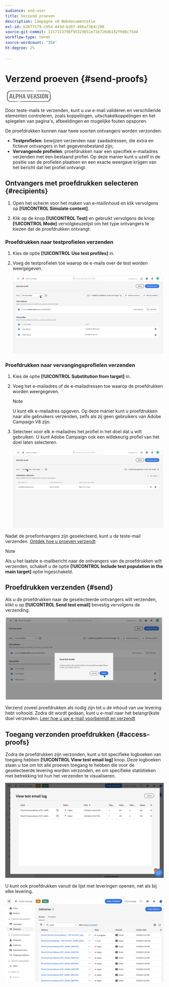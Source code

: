 ```yaml
---
audience: end-user
title: Verzend proeven
description: Campagne v8 Webdocumentatie
exl-id: b2677579-c95d-443d-b207-466af364c208
source-git-commit: 1157113798f95329651e71b726d6132f9d8c7544
workflow-type: tm+mt
source-wordcount: '354'
ht-degree: 2%

---
```


# Verzend proeven {#send-proofs}

![](../assets/do-not-localize/badge.png)

Door teste-mails te verzenden, kunt u uw e-mail valideren en verschillende elementen controleren, zoals koppelingen, uitschakelkoppelingen en het spiegelen van pagina&#39;s, afbeeldingen en mogelijke fouten opsporen.

De proefdrukken kunnen naar twee soorten ontvangers worden verzonden:

* **Testprofielen**: bewijzen verzenden naar zaadadressen, die extra en fictieve ontvangers in het gegevensbestand zijn;
* **Vervangende profielen**: proefdrukken naar een specifiek e-mailadres verzenden met een bestaand profiel. Op deze manier kunt u uzelf in de positie van de profielen plaatsen en een exacte weergave krijgen van het bericht dat het profiel ontvangt.

## Ontvangers met proefdrukken selecteren {#recipients}

1. Open het scherm voor het maken van e-mailinhoud en klik vervolgens op **[!UICONTROL Simulate content]**.

1. Klik op de knop **[!UICONTROL Test]** en gebruikt vervolgens de knop **[!UICONTROL Mode]** vervolgkeuzelijst om het type ontvangers te kiezen dat de proefdrukken ontvangt:

<!-- to check: by default, profiles selected in previous screen are pre-selected for proofs. Can add addtitional profiles + remove preselected?-->

### Proefdrukken naar testprofielen verzenden

1. Kies de optie **[!UICONTROL Use test profiles]** in.

1. Voeg de testprofielen toe waarop de e-mails over de test worden weergegeven.

   <!--FOR BETA: You can also build an audience to select test profiles based on your own criteria using the **[!UICONTROL Add test audience]** button.-->

   ![](assets/test-profiles-audience.png)

### Proefdrukken naar vervangingsprofielen verzenden

1. Kies de optie **[!UICONTROL Substitution from target]** in.

1. Voeg het e-mailadres of de e-mailadressen toe waarop de proefdrukken worden weergegeven.

   >[!NOTE]
   >
   >U kunt elk e-mailadres opgeven. Op deze manier kunt u proefdrukken naar alle gebruikers verzenden, zelfs als zij geen gebruikers van Adobe Campaign V8 zijn.

1. Selecteer voor elk e-mailadres het profiel in het doel dat u wilt gebruiken. U kunt Adobe Campaign ook een willekeurig profiel van het doel laten selecteren.

   ![](assets/substitution.png)

Nadat de proefontvangers zijn geselecteerd, kunt u de teste-mail verzenden. [Ontdek hoe u proeven verzendt](#send)

>[!NOTE]
>
>Als u het laatste e-mailbericht naar de ontvangers van de proefdrukken wilt verzenden, schakelt u de optie **[!UICONTROL Include test population in the main target]** optie ingeschakeld.

## Proefdrukken verzenden {#send}

Als u de proefdrukken naar de geselecteerde ontvangers wilt verzenden, klikt u op **[!UICONTROL Send test email]** bevestig vervolgens de verzending.

![](assets/send-proof.png)

Verzend zoveel proefdrukken als nodig zijn tot u de inhoud van uw levering hebt voltooid. Zodra dit wordt gedaan, kunt u e-mail naar het belangrijkste doel verzenden. [Leer hoe u uw e-mail voorbereidt en verzendt](../monitor/prepare-send.md)

## Toegang verzonden proefdrukken {#access-proofs}

Zodra de proefdrukken zijn verzonden, kunt u tot specifieke logboeken van toegang hebben **[!UICONTROL View test email log]** knop. Deze logboeken staan u toe om tot alle proeven toegang te hebben die voor de geselecteerde levering worden verzonden, en om specifieke statistieken met betrekking tot hun het verzenden te visualiseren.

![](assets/proof-log.png)

U kunt ook proefdrukken vanuit de lijst met leveringen openen, net als bij elke levering.

![](assets/delivery-list.png)
